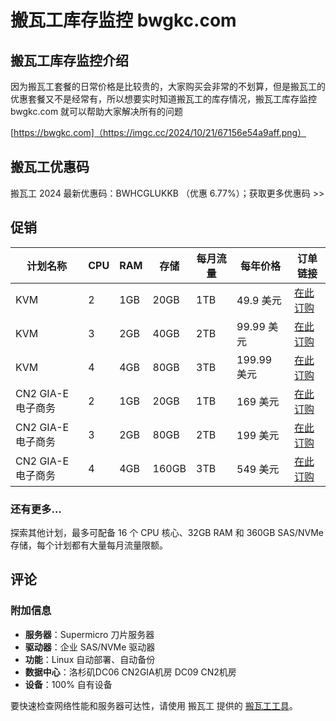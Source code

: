 # 搬瓦工库存监控 bwgkc.com

## 搬瓦工库存监控介绍

因为搬瓦工套餐的日常价格是比较贵的，大家购买会非常的不划算，但是搬瓦工的优惠套餐又不是经常有，所以想要实时知道搬瓦工的库存情况，搬瓦工库存监控 bwgkc.com 就可以帮助大家解决所有的问题

[https://bwgkc.com]（https://imgc.cc/2024/10/21/67156e54a9aff.png）

## 搬瓦工优惠码

搬瓦工 2024 最新优惠码：BWHCGLUKKB （优惠 6.77%）；获取更多优惠码 >>

## 促销

| 计划名称 | CPU | RAM | 存储 | 每月流量 | 每年价格 | 订单链接 |
|----------------|-----|----------|---------------| ----------------|-----------------|-------------------------------------------------------|
| KVM | 2 | 1GB | 20GB | 1TB | 49.9 美元 | [在此订购](https://bwh81.net/aff.php?aff=31591&pid=44)|
| KVM | 3 | 2GB | 40GB | 2TB | 99.99 美元 | [在此订购](https://bwh81.net/aff.php?aff=31591&pid=45) |
| KVM | 4 | 4GB | 80GB | 3TB | 199.99 美元 | [在此订购](https://bwh81.net/aff.php?aff=31591&pid=46)|
| CN2 GIA-E 电子商务 | 2 | 1GB | 20GB | 1TB | 169 美元 | [在此订购](https://bwh81.net/aff.php?aff=31591&pid=87)|
| CN2 GIA-E 电子商务 | 3 | 2GB | 80GB | 2TB | 199 美元 | [在此订购](https://bwh81.net/aff.php?aff=31591&pid=88)|
| CN2 GIA-E 电子商务 | 4 | 4GB | 160GB| 3TB | 549 美元 | [在此订购](https://bwh81.net/aff.php?aff=31591&pid=89)|

### 还有更多...
探索其他计划，最多可配备 16 个 CPU 核心、32GB RAM 和 360GB SAS/NVMe 存储，每个计划都有大量每月流量限额。

## 评论

### 附加信息
- **服务器**：Supermicro 刀片服务器
- **驱动器**：企业 SAS/NVMe 驱动器
- **功能**：Linux 自动部署、自动备份
- **数据中心**：洛杉矶DC06 CN2GIA机房 DC09 CN2机房
- **设备**：100% 自有设备

要快速检查网络性能和服务器可达性，请使用 搬瓦工 提供的 [搬瓦工工具](https://ping.pe/)。
